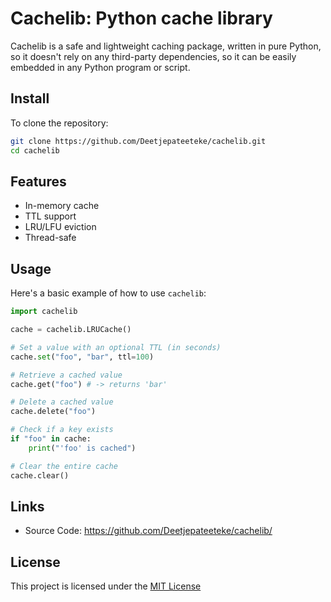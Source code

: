 # Cachelib: Python cache library
Cachelib is a safe and lightweight caching package, written in pure Python,
so it doesn't rely on any third-party dependencies, so it can be easily embedded in any Python program or script.

## Install
To clone the repository:
```bash
git clone https://github.com/Deetjepateeteke/cachelib.git
cd cachelib
```

## Features
- In-memory cache
- TTL support
- LRU/LFU eviction
- Thread-safe

## Usage
Here's a basic example of how to use `cachelib`:

```python
import cachelib

cache = cachelib.LRUCache()

# Set a value with an optional TTL (in seconds)
cache.set("foo", "bar", ttl=100)

# Retrieve a cached value
cache.get("foo") # -> returns 'bar'

# Delete a cached value
cache.delete("foo")

# Check if a key exists
if "foo" in cache:
    print("'foo' is cached")

# Clear the entire cache
cache.clear()
```

## Links
- Source Code: https://github.com/Deetjepateeteke/cachelib/

## License
This project is licensed under the [MIT License](LICENSE)